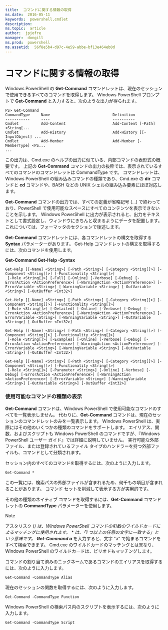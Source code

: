 ```yaml
---
title:  コマンドに関する情報の取得
ms.date:  2016-05-11
keywords:  powershell,cmdlet
description:  
ms.topic:  article
author:  jpjofre
manager:  dongill
ms.prod:  powershell
ms.assetid:  56f8e5b4-d97c-4e59-abbe-bf13e464eb0d
---
```


# コマンドに関する情報の取得
Windows PowerShell の **Get-Command** コマンドレットは、現在のセッションで使用できるすべてのコマンドを取得します。 Windows PowerShell プロンプトで **Get-Command** と入力すると、次のような出力が得られます。

```
PS> Get-Command
CommandType     Name                            Definition
-----------     ----                            ----------
Cmdlet          Add-Content                     Add-Content [-Path] <String[...
Cmdlet          Add-History                     Add-History [[-InputObject] ...
Cmdlet          Add-Member                      Add-Member [-MemberType] <PS...
...
```

この出力は、Cmd.exe のヘルプの出力に似ている、内部コマンドの表形式の概要です。 上記の **Get-Command** コマンドの出力の抜粋では、表示されているすべてのコマンドのコマンドレットは CommandType です。 コマンドレットは、Windows PowerShell の組み込みコマンドの種類であり、Cmd.exe の **dir** コマンドと **cd** コマンドや、BASH などの UNIX シェルの組み込み要素にほぼ対応します。

**Get-Command** コマンドの出力では、すべての定義が省略記号 (...) で終わっており、PowerShell で使用可能なスペースにすべてのコンテンツを表示できないことを示します。 Windows PowerShell に出力が表示されると、出力をテキストとして書式設定し、ウィンドウにきちんと収まるようにデータを配置します。 これについては、フォーマッタのセクションで後述します。

**Get-Command** コマンドレットには、各コマンドレットの構文を取得する **Syntax** パラメーターがあります。 Get-Help コマンドレットの構文を取得するには、次のコマンドを使用します。

**Get-Command Get-Help -Syntax**

```
Get-Help [[-Name] <String>] [-Path <String>] [-Category <String[]>] [-Component <String[]>] [-Functionality <String[]>]
 [-Role <String[]>] [-Full] [-Online] [-Verbose] [-Debug] [-ErrorAction <ActionPreference>] [-WarningAction <ActionPreference>] [-ErrorVariable <String>] [-WarningVariable <String>] [-OutVariable <String>] [-OutBuffer <Int32>]

Get-Help [[-Name] <String>] [-Path <String>] [-Category <String[]>] [-Component <String[]>] [-Functionality <String[]>]
 [-Role <String[]>] [-Detailed] [-Online] [-Verbose] [-Debug] [-ErrorAction <ActionPreference>] [-WarningAction <ActionPreference>] [-ErrorVariable <String>] [-WarningVariable <String>] [-OutVariable <String>] [-OutBuffer <Int32>]

Get-Help [[-Name] <String>] [-Path <String>] [-Category <String[]>] [-Component <String[]>] [-Functionality <String[]>]
 [-Role <String[]>] [-Examples] [-Online] [-Verbose] [-Debug] [-ErrorAction <ActionPreference>] [-WarningAction <ActionPreference>] [-ErrorVariable <String>] [-WarningVariable <String>] [-OutVariable <String>] [-OutBuffer <Int32>]

Get-Help [[-Name] <String>] [-Path <String>] [-Category <String[]>] [-Component <String[]>] [-Functionality <String[]>]
 [-Role <String[]>] [-Parameter <String>] [-Online] [-Verbose] [-Debug] [-ErrorAction <ActionPreference>] [-WarningAction <ActionPreference>] [-ErrorVariable <String>] [-WarningVariable <String>] [-OutVariable <String>] [-OutBuffer <Int32>]
```

### 使用可能なコマンドの種類の表示
**Get-Command** コマンドは、Windows PowerShell で使用可能なコマンドのすべてを一覧表示しません。 代わりに、**Get-Command** コマンドは、現在のセッションのコマンドレットのみを一覧表示します。 Windows PowerShell は、実際にはその他のいくつかの種類のコマンドをサポートします。 エイリアス、関数、およびスクリプトも Windows PowerShell のコマンドですが、『Windows PowerShell ユーザー ガイド』では詳細に説明していません。 実行可能な外部ファイル、または登録されているファイル タイプのハンドラーを持つ外部ファイルも、コマンドとして分類されます。

セッション内のすべてのコマンドを取得するには、次のように入力します。

```
Get-Command *
```

この一覧には、検索パスの外部ファイルが含まれるため、何千もの項目が含まれることがあります。 コマンド セットを削減して表示する方が実用的です。

その他の種類のネイティブ コマンドを取得するには、**Get-Command** コマンドレットの **CommandType** パラメーターを使用します。

> [!NOTE]
> アスタリスク (*) は、Windows PowerShell コマンドの引数のワイルドカードによるマッチングに使用されます。 * は、「1 つ以上の任意の文字に一致する」という意味です。 **Get-Command a*** を入力すると、文字 "a" で始まるコマンドをすべて検索できます。 Cmd.exe のワイルドカードのマッチングとは異なり、Windows PowerShell のワイルドカードは、ピリオドもマッチングします。

コマンドの割り当て済みのニックネームであるコマンドのエイリアスを取得するには、次のように入力します。

```
Get-Command -CommandType Alias
```

現在のセッションの関数を取得するには、次のように入力します。

```
Get-Command -CommandType Function
```

Windows PowerShell の検索パス内のスクリプトを表示するには、次のように入力します。

```
Get-Command -CommandType Script
```



<!--HONumber=May16_HO2-->


